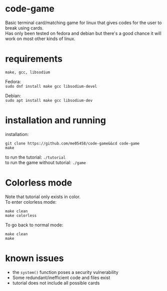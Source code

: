 # code-game
Basic terminal card/matching game for linux that gives codes for the user to break using cards.\
Has only been tested on fedora and debian but there's a good chance it will work on most other kinds of linux.

# requirements
`make, gcc, libsodium`

Fedora:\
`sudo dnf install make gcc libsodium-devel`

Debian: \
`sudo apt install make gcc libsodium-dev`

# installation and running
installation:
```
git clone https://github.com/me05458/code-game&&cd code-game
make
```
to run the tutorial: `./tutorial`\
to run the game without tutorial: `./game`

# Colorless mode
Note that tutorial only exists in color.\
To enter colorless mode:
```
make clean
make colorless
```
To go back to normal mode:
```
make clean
make
```

# known issues
- the `system()` function poses a security vulnerability
- Some redundant/inefficient code and files exist
- tutorial does not include all possible cards
